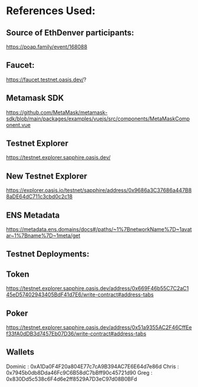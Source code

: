 # References Used:

## Source of EthDenver participants: 
https://poap.family/event/168088

## Faucet: 
https://faucet.testnet.oasis.dev/?

## Metamask SDK
https://github.com/MetaMask/metamask-sdk/blob/main/packages/examples/vuejs/src/components/MetaMaskComponent.vue

## Testnet Explorer
https://testnet.explorer.sapphire.oasis.dev/

## New Testnet Explorer
https://explorer.oasis.io/testnet/sapphire/address/0x9686a3C37686a447B88aDE64dC711c3cbd0c2c18

## ENS Metadata
https://metadata.ens.domains/docs#/paths/~1%7BnetworkName%7D~1avatar~1%7Bname%7D~1meta/get

## Testnet Deployments:

## Token
https://testnet.explorer.sapphire.oasis.dev/address/0x669F46b55C7C2aC145eD57402943405BdF41d7E6/write-contract#address-tabs

## Poker
https://testnet.explorer.sapphire.oasis.dev/address/0x51a9355AC2F46CffEef33fA0dDB3d7457Eb07D36/write-contract#address-tabs


## Wallets

Dominic : 0xA1Da0F4F20a804E77c7cA9B394AC7E6E64d7e86d
Chris   : 0x7945b0db8Dda46Fc9C6B58dC7bBff90c45721d90
Greg    : 0x830Dd5c538c6F4d6e2ff8529A7D3eC97d08B0BFd
